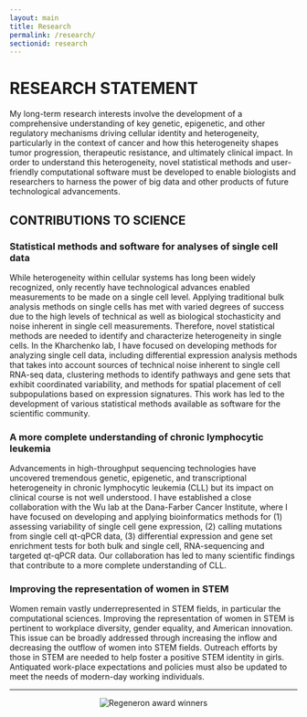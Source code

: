 ```yaml
---
layout: main
title: Research
permalink: /research/
sectionid: research
---
```


# RESEARCH STATEMENT 

My long-term research interests involve the development of a comprehensive understanding of key genetic, epigenetic, and other regulatory mechanisms driving cellular identity and heterogeneity, particularly in the context of cancer and how this heterogeneity shapes tumor progression, therapeutic resistance, and ultimately clinical impact. In order to understand this heterogeneity, novel statistical methods and user-friendly computational software must be developed to enable biologists and researchers to harness the power of big data and other products of future technological advancements. 

## CONTRIBUTIONS TO SCIENCE

### Statistical methods and software for analyses of single cell data

While heterogeneity within cellular systems has long been widely recognized, only recently have technological advances enabled measurements to be made on a single cell level. Applying traditional bulk analysis methods on single cells has met with varied degrees of success due to the high levels of technical as well as biological stochasticity and noise inherent in single cell measurements. Therefore, novel statistical methods are needed to identify and characterize heterogeneity in single cells. In the Kharchenko lab, I have focused on developing methods for analyzing single cell data, including differential expression analysis methods that takes into account sources of technical noise inherent to single cell RNA-seq data, clustering methods to identify pathways and gene sets that exhibit coordinated variability, and methods for spatial placement of cell subpopulations based on expression signatures. This work has led to the development of various statistical methods available as software for the scientific community.

### A more complete understanding of chronic lymphocytic leukemia

Advancements in high-throughput sequencing technologies have uncovered tremendous genetic, epigenetic, and transcriptional heterogeneity in chronic lymphocytic leukemia (CLL) but its impact on clinical course is not well understood. I have established a close collaboration with the Wu lab at the Dana-Farber Cancer Institute, where I have focused on developing and applying bioinformatics methods for (1) assessing variability of single cell gene expression, (2) calling mutations from single cell qt-qPCR data, (3) differential expression and gene set enrichment tests for both bulk and single cell, RNA-sequencing and targeted qt-qPCR data. Our collaboration has led to many scientific findings that contribute to a more complete understanding of CLL.

### Improving the representation of women in STEM

Women remain vastly underrepresented in STEM fields, in particular the computational sciences. Improving the representation of women in STEM is pertinent to workplace diversity, gender equality, and American innovation. This issue can be broadly addressed through increasing the inflow and decreasing the outflow of women into STEM fields. Outreach efforts by those in STEM are needed to help foster a positive STEM identity in girls. Antiquated work-place expectations and policies must also be updated to meet the needs of modern-day working individuals. 

<hr>

<div align="center"><img class="img-responsive" src="{{ "/img/pages/research.png" | prepend: site.baseurl }}" alt="Regeneron award winners"></div>

